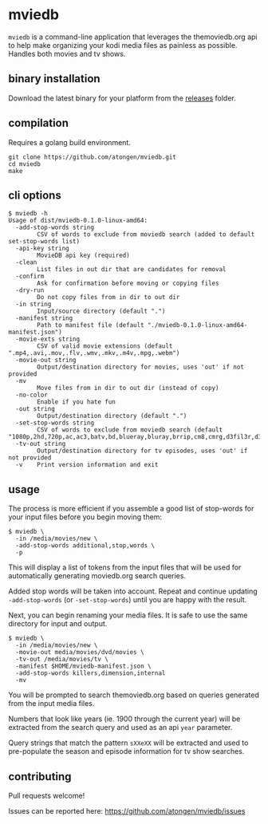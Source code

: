 # mviedb

`mviedb` is a command-line application that leverages the themoviedb.org api to help make organizing
your kodi media files as painless as possible. Handles both movies and tv shows.

## binary installation

Download the latest binary for your platform from the [releases](https://github.com/atongen/mviedb/releases) folder.

## compilation

Requires a golang build environment.

```
git clone https://github.com/atongen/mviedb.git
cd mviedb
make
```

## cli options

```
$ mviedb -h
Usage of dist/mviedb-0.1.0-linux-amd64:
  -add-stop-words string
    	CSV of words to exclude from moviedb search (added to default set-stop-words list)
  -api-key string
    	MovieDB api key (required)
  -clean
    	List files in out dir that are candidates for removal
  -confirm
    	Ask for confirmation before moving or copying files
  -dry-run
    	Do not copy files from in dir to out dir
  -in string
    	Input/source directory (default ".")
  -manifest string
    	Path to manifest file (default "./mviedb-0.1.0-linux-amd64-manifest.json")
  -movie-exts string
    	CSV of valid movie extensions (default ".mp4,.avi,.mov,.flv,.wmv,.mkv,.m4v,.mpg,.webm")
  -movie-out string
    	Output/destination directory for movies, uses 'out' if not provided
  -mv
    	Move files from in dir to out dir (instead of copy)
  -no-color
    	Enable if you hate fun
  -out string
    	Output/destination directory (default ".")
  -set-stop-words string
    	CSV of words to exclude from moviedb search (default "1080p,2hd,720p,ac,ac3,batv,bd,blueray,bluray,brrip,cm8,cmrg,d3fil3r,d3g,dd5,dl,dsc,dvdrip,dvds,dvdscr,evo,flawl3ss,h264,hc,hdrip,hdtv,hevc,hive,hq,ipt,misc,mtg,proper,rip,srt,tv,tvnrg,web,x0r,x264,x265,xvid")
  -tv-out string
    	Output/destination directory for tv episodes, uses 'out' if not provided
  -v	Print version information and exit
```

## usage

The process is more efficient if you assemble a good list of stop-words for your input files before you begin moving them:

```
$ mviedb \
  -in /media/movies/new \
  -add-stop-words additional,stop,words \
  -p
```

This will display a list of tokens from the input files that will be used for automatically generating moviedb.org search queries.

Added stop words will be taken into account. Repeat and continue updating `-add-stop-words` (or `-set-stop-words`) until you are happy with the result.

Next, you can begin renaming your media files. It is safe to use the same directory for input and output.

```
$ mviedb \
  -in /media/movies/new \
  -movie-out media/movies/dvd/movies \
  -tv-out /media/movies/tv \
  -manifest $HOME/mviedb-manifest.json \
  -add-stop-words killers,dimension,internal
  -mv
```

You will be prompted to search themoviedb.org based on queries generated from the input media files.

Numbers that look like years (ie. 1900 through the current year) will be extracted from the search query and used as an api `year` parameter.

Query strings that match the pattern `sXXeXX` will be extracted and used to pre-populate the season and episode information for tv show searches.

## contributing

Pull requests welcome!

Issues can be reported here: https://github.com/atongen/mviedb/issues
